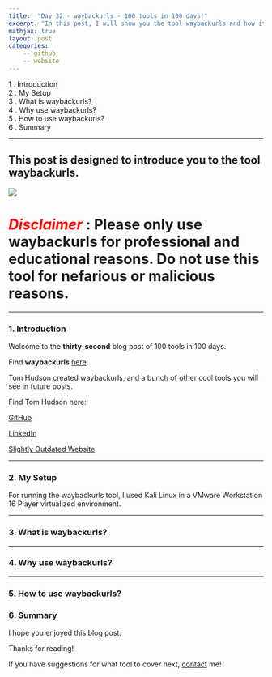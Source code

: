 ```yaml
---
title:  "Day 32 - waybackurls - 100 tools in 100 days!"
excerpt: "In this post, I will show you the tool waybackurls and how it works."
mathjax: true
layout: post
categories:
    -- github
    -- website
---
```


1 . Introduction
<br>
2 . My Setup
<br>
3 . What is waybackurls?
<br>
4 . Why use waybackurls?
<br>
5 . How to use waybackurls?
<br>
6 . Summary

---

## This post is designed to introduce you to the tool waybackurls.

![](https://archive.org/web/images/logo_wayback_210x77.png)

# <span style="color:red">***Disclaimer***</span> : **Please only use waybackurls for professional and educational reasons. Do not use this tool for nefarious or malicious reasons.**

---

### 1. **Introduction**

Welcome to the **thirty-second** blog post of 100 tools in 100 days.<br> 

Find **waybackurls** [here](https://github.com/tomnomnom/waybackurls).

Tom Hudson created waybackurls, and a bunch of other cool tools you will see in future posts. 

Find Tom Hudson here:

[GitHub](https://github.com/tomnomnom)

[LinkedIn](https://www.linkedin.com/in/tom-hudson-01816822/)

[Slightly Outdated Website](https://tomnomnom.com/)


---

### 2. **My Setup**

For running the waybackurls tool, I used Kali Linux in a VMware Workstation 16 Player virtualized environment.

---

### 3. **What is waybackurls?**




---

### 4. **Why use waybackurls?**



---

### 5. **How to use waybackurls?**




### 6. **Summary**



I hope you enjoyed this blog post.

Thanks for reading!<br>

If you have suggestions for what tool to cover next, [contact](mailto:matthew.o.mccorkle@gmail.com) me!
